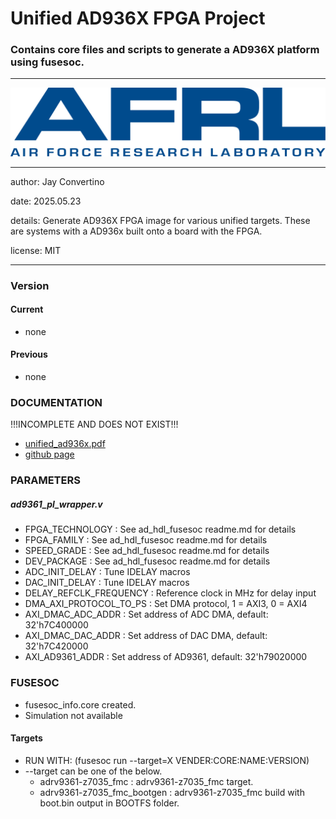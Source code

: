 # Unified AD936X FPGA Project
### Contains core files and scripts to generate a AD936X platform using fusesoc.
---

![image](docs/manual/img/AFRL.png)

---

   author: Jay Convertino

   date: 2025.05.23

   details: Generate AD936X FPGA image for various unified targets. These are systems with a AD936x built onto a board with the FPGA.

   license: MIT

---

### Version
#### Current
  - none

#### Previous
  - none

### DOCUMENTATION
  !!!INCOMPLETE AND DOES NOT EXIST!!!

  - [unified_ad936x.pdf](docs/manual/unified_ad936x.pdf)
  - [github page](https://johnathan-convertino-afrl.github.io/unified_ad936x)

### PARAMETERS
##### ad9361_pl_wrapper.v
  * FPGA_TECHNOLOGY : See ad_hdl_fusesoc readme.md for details
  * FPGA_FAMILY : See ad_hdl_fusesoc readme.md for details
  * SPEED_GRADE : See ad_hdl_fusesoc readme.md for details
  * DEV_PACKAGE : See ad_hdl_fusesoc readme.md for details
  * ADC_INIT_DELAY : Tune IDELAY macros
  * DAC_INIT_DELAY : Tune IDELAY macros
  * DELAY_REFCLK_FREQUENCY : Reference clock in MHz for delay input
  * DMA_AXI_PROTOCOL_TO_PS : Set DMA protocol, 1 = AXI3, 0 = AXI4
  * AXI_DMAC_ADC_ADDR : Set address of ADC DMA, default: 32'h7C400000
  * AXI_DMAC_DAC_ADDR : Set address of DAC DMA, default: 32'h7C420000
  * AXI_AD9361_ADDR : Set address of AD9361, default: 32'h79020000

### FUSESOC

* fusesoc_info.core created.
* Simulation not available

#### Targets

* RUN WITH: (fusesoc run --target=X VENDER:CORE:NAME:VERSION)
* --target can be one of the below.
  - adrv9361-z7035_fmc         : adrv9361-z7035_fmc target.
  - adrv9361-z7035_fmc_bootgen : adrv9361-z7035_fmc build with boot.bin output in BOOTFS folder.



